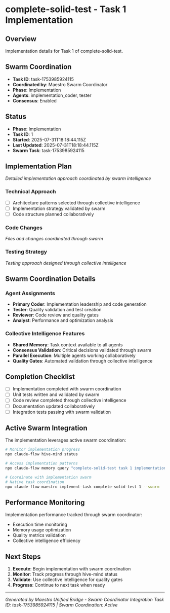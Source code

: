 # complete-solid-test - Task 1 Implementation

## Overview
Implementation details for Task 1 of complete-solid-test.

## Swarm Coordination
- **Task ID**: task-1753985924115
- **Coordinated by**: Maestro Swarm Coordinator
- **Phase**: Implementation
- **Agents**: implementation_coder, tester
- **Consensus**: Enabled

## Status
- **Phase**: Implementation
- **Task ID**: 1
- **Started**: 2025-07-31T18:18:44.115Z
- **Last Updated**: 2025-07-31T18:18:44.115Z
- **Swarm Task**: task-1753985924115

## Implementation Plan
*Detailed implementation approach coordinated by swarm intelligence*

### Technical Approach
- [ ] Architecture patterns selected through collective intelligence
- [ ] Implementation strategy validated by swarm
- [ ] Code structure planned collaboratively

### Code Changes
*Files and changes coordinated through swarm*

### Testing Strategy
*Testing approach designed through collective intelligence*

## Swarm Coordination Details

### Agent Assignments
- **Primary Coder**: Implementation leadership and code generation
- **Tester**: Quality validation and test creation
- **Reviewer**: Code review and quality gates
- **Analyst**: Performance and optimization analysis

### Collective Intelligence Features
- **Shared Memory**: Task context available to all agents
- **Consensus Validation**: Critical decisions validated through swarm
- **Parallel Execution**: Multiple agents working collaboratively
- **Quality Gates**: Automated validation through collective intelligence

## Completion Checklist
- [ ] Implementation completed with swarm coordination
- [ ] Unit tests written and validated by swarm
- [ ] Code review completed through collective intelligence
- [ ] Documentation updated collaboratively
- [ ] Integration tests passing with swarm validation

## Active Swarm Integration
The implementation leverages active swarm coordination:

```bash
# Monitor implementation progress
npx claude-flow hive-mind status

# Access implementation patterns
npx claude-flow memory query "complete-solid-test task 1 implementation"

# Coordinate with implementation swarm
# Native task coordination
npx claude-flow maestro implement-task complete-solid-test 1 --swarm
```

## Performance Monitoring
Implementation performance tracked through swarm coordinator:
- Execution time monitoring
- Memory usage optimization
- Quality metrics validation
- Collective intelligence efficiency

## Next Steps
1. **Execute**: Begin implementation with swarm coordination
2. **Monitor**: Track progress through hive-mind status
3. **Validate**: Use collective intelligence for quality gates
4. **Progress**: Continue to next task when ready

---
*Generated by Maestro Unified Bridge - Swarm Coordinator Integration*
*Task ID: task-1753985924115 | Swarm Coordination: Active*
